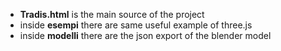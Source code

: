 + **Tradis.html** is the main source of the project
+ inside **esempi** there are same useful example of three.js
+ inside **modelli** there are the json export of the blender model
